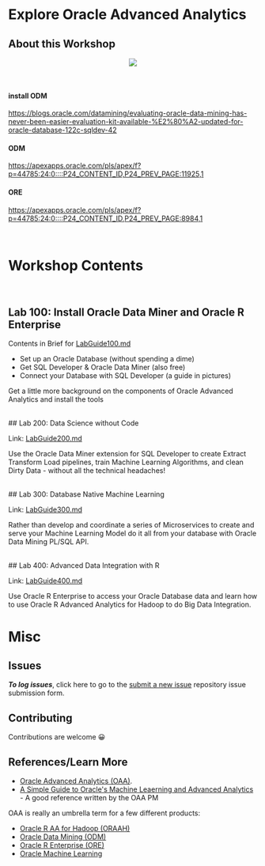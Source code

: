 # Explore Oracle Advanced Analytics 
<!-- TODO: Refactor into clean, DRY modules -->

## About this Workshop

<p align="center">
<img src="https://cdn.app.compendium.com/uploads/user/e7c690e8-6ff9-102a-ac6d-e4aebca50425/f4a5b21d-66fa-4885-92bf-c4e81c06d916/Image/55d948c4e07007e169299a02b4dfe6db/construction.png" style="margin:auto;"/>
</p>
</br>

#### install ODM
https://blogs.oracle.com/datamining/evaluating-oracle-data-mining-has-never-been-easier-evaluation-kit-available-%E2%80%A2-updated-for-oracle-database-122c-sqldev-42 

#### ODM 
https://apexapps.oracle.com/pls/apex/f?p=44785:24:0::::P24_CONTENT_ID,P24_PREV_PAGE:11925,1 


#### ORE 
https://apexapps.oracle.com/pls/apex/f?p=44785:24:0::::P24_CONTENT_ID,P24_PREV_PAGE:8984,1 


</br>

# Workshop Contents 

</br>

## Lab 100: Install Oracle Data Miner and Oracle R Enterprise

Contents in Brief for [LabGuide100.md](LabGuide100.md)
* Set up an Oracle Database (without spending a dime)
* Get SQL Developer & Oracle Data Miner (also free)
* Connect your Database with SQL Developer (a guide in pictures)

Get a little more background on the components of Oracle Advanced Analytics and install the tools


</br>
## Lab 200: Data Science without Code

Link: [LabGuide200.md](LabGuide200.md)

Use the Oracle Data Miner extension for SQL Developer to create Extract Transform Load pipelines, train Machine Learning Algorithms, and clean Dirty Data - without all the technical headaches!


</br>
## Lab 300: Database Native Machine Learning

Link: [LabGuide300.md](LabGuide300.md)

Rather than develop and coordinate a series of Microservices to create and serve your Machine Learning Model do it all from your database with Oracle Data Mining PL/SQL API.


</br>
## Lab 400: Advanced Data Integration with R

Link: [LabGuide400.md](LabGuide400.md)

Use Oracle R Enterprise to access your Oracle Database data and learn how to use Oracle R Advanced Analytics for Hadoop to do Big Data Integration.



# Misc 

## Issues 
**_To log issues_**, click here to go to the [submit a new issue](https://github.com/oracle/learning-library/issues/new) repository issue submission form.

## Contributing 
Contributions are welcome 😀 

## References/Learn More 

* [Oracle Advanced Analytics (OAA)](http://www.oracle.com/technetwork/database/options/advanced-analytics/overview/index.html). 
* [A Simple Guide to Oracle's Machine Leaerning and Advanced Analytics](https://blogs.oracle.com/datamining/a-simple-guide-to-oracle%E2%80%99s-machine-learning-and-advanced-analytics)
\- A good reference written by the OAA PM

OAA is really an umbrella term for a few different products: 
* [Oracle R AA for Hadoop (ORAAH)](http://www.oracle.com/technetwork/database/database-technologies/bdc/r-advanalytics-for-hadoop/overview/index.html)
* [Oracle Data Mining (ODM)](http://www.oracle.com/technetwork/database/options/advanced-analytics/odm/overview/index.html)
* [Oracle R Enterprise (ORE)](http://www.oracle.com/technetwork/database/database-technologies/r/r-enterprise/overview/index.html)
* [Oracle Machine Learning](http://www.oracle.com/technetwork/database/options/oml/overview/index.html)